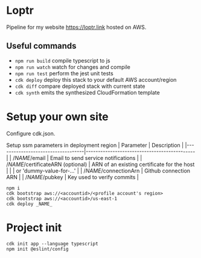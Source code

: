 # Loptr

Pipeline for my website https://loptr.link hosted on AWS.

## Useful commands

* `npm run build`   compile typescript to js
* `npm run watch`   watch for changes and compile
* `npm run test`    perform the jest unit tests
* `cdk deploy`      deploy this stack to your default AWS account/region
* `cdk diff`        compare deployed stack with current state
* `cdk synth`       emits the synthesized CloudFormation template

# Setup your own site
Configure cdk.json.

Setup ssm parameters in deployment region
| Parameter                         | Description                                 |
|-----------------------------------|---------------------------------------------|
| /_NAME_/email                     | Email to send service notifications         |
| /_NAME_/certificateARN (optional) | ARN of an existing certificate for the host |
|                                   | or 'dummy-value-for-...'                    |
| /_NAME_/connectionArn             | Github connection ARN                       |
| /_NAME_/pubkey                    | Key used to verify commits                  |

```
npm i
cdk bootstrap aws://<accountid>/<profile account's region>
cdk bootstrap aws://<accountid>/us-east-1
cdk deploy _NAME_
```

# Project init

```
cdk init app --language typescript
npm init @eslint/config
```
